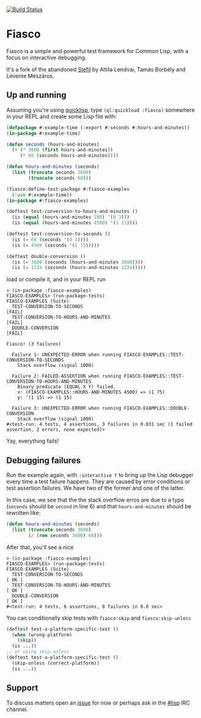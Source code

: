 [![Build Status](https://travis-ci.org/joaotavora/fiasco.svg?branch=master)](https://travis-ci.org/joaotavora/fiasco)

Fiasco
======

Fiasco is a simple and powerful test framework for Common Lisp, with
a focus on interactive debugging.

It's a fork of the abandoned [Stefil][stefil] by Attila Lendvai, Tamás 
Borbély and Levente Mészáros.

Up and running
--------------

Assuming you're using [quicklisp][quicklisp], type 
`(ql:quickload :fiasco)` somewhere in your REPL and create some Lisp 
file with:

```lisp
(defpackage #:example-time (:export #:seconds #:hours-and-minutes))
(in-package #:example-time)

(defun seconds (hours-and-minutes)
  (+ (* 3600 (first hours-and-minutes))
     (* 60 (seconds hours-and-minutes))))

(defun hours-and-minutes (seconds)
  (list (truncate seconds 3600)
        (truncate seconds 60)))

(fiasco:define-test-package #:fiasco-examples
  (:use #:example-time))
(in-package #:fiasco-examples)

(deftest test-conversion-to-hours-and-minutes ()
  (is (equal (hours-and-minutes 180) '(0 3)))
  (is (equal (hours-and-minutes 4500) '(1 15))))

(deftest test-conversion-to-seconds ()
  (is (= 60 (seconds '(0 1))))
  (is (= 4500 (seconds '(1 15)))))

(deftest double-conversion ()
  (is (= 3600 (seconds (hours-and-minutes 3600))))
  (is (= 1234 (seconds (hours-and-minutes 1234)))))
```
load or compile it, and in your REPL run

    > (in-package :fiasco-examples)
    FIASCO-EXAMPLES> (run-package-tests)
    FIASCO-EXAMPLES (Suite)
      TEST-CONVERSION-TO-SECONDS                                                    [FAIL]
      TEST-CONVERSION-TO-HOURS-AND-MINUTES                                          [FAIL]
      DOUBLE-CONVERSION                                                             [FAIL]

    Fiasco! (3 failures)

      Failure 1: UNEXPECTED-ERROR when running FIASCO-EXAMPLES::TEST-CONVERSION-TO-SECONDS
        Stack overflow (signal 1000)

      Failure 2: FAILED-ASSERTION when running FIASCO-EXAMPLES::TEST-CONVERSION-TO-HOURS-AND-MINUTES
        Binary predicate (EQUAL X Y) failed.
        x: (FIASCO-EXAMPLES::HOURS-AND-MINUTES 4500) => (1 75)
        y: '(1 15) => (1 15)

      Failure 3: UNEXPECTED-ERROR when running FIASCO-EXAMPLES::DOUBLE-CONVERSION
        Stack overflow (signal 1000)
    #<test-run: 4 tests, 4 assertions, 3 failures in 0.031 sec (1 failed assertion, 2 errors, none expected)>

Yay, everything fails!

Debugging failures
------------------

Run the example again, with `:interactive t` to bring up the Lisp debugger 
every time a test failure happens. They are caused by error conditions or 
test assertion failures. We have two of the former and one of the latter.

In this case, we see that the the stack overflow erros are due to a typo 
(`seconds` should be `second` in line 6) and that `hours-and-minutes` should 
be rewritten like:

```lisp
(defun hours-and-minutes (seconds)
  (list (truncate seconds 3600)
        (/ (rem seconds 3600) 60)))
```

After that, you'll see a nice

    > (in-package :fiasco-examples)
    FIASCO-EXAMPLES> (run-package-tests)
    FIASCO-EXAMPLES (Suite)
      TEST-CONVERSION-TO-SECONDS                                                    [ OK ]
      TEST-CONVERSION-TO-HOURS-AND-MINUTES                                          [ OK ]
      DOUBLE-CONVERSION                                                             [ OK ]
    #<test-run: 4 tests, 6 assertions, 0 failures in 0.0 sec>

You can conditionally skip tests with `fiasco:skip` and `fiasco:skip-unless`

``` lisp
(deftest test-a-platform-specific-test ()
  (when (wrong-platform)
    (skip))
  (is ...))
;; or using skip-unless
(deftest test-a-platform-specific-test ()
  (skip-unless (correct-platform))
  (is ...))
```

Support
-------

To discuss matters open an [issue][issues] for now or perhaps ask in
the [#lisp][sharp-lisp] IRC channel.


[stefil]: http://common-lisp.net/project/stefil/index-old.shtml
[quicklisp]: http://quicklisp.org
[asdf]: http://common-lisp.net/project/asdf/
[sharp-lisp]: irc://irc.freenode.net/#lisp
[issues]: https://github.com/luismbo/fiasco/issues
